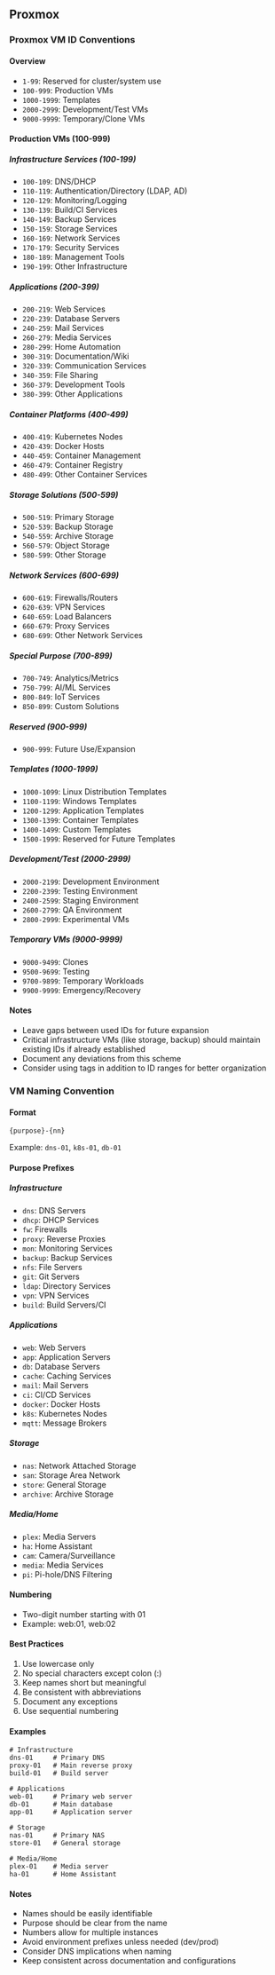 ## Proxmox

### Proxmox VM ID Conventions

#### Overview
- `1-99`: Reserved for cluster/system use
- `100-999`: Production VMs
- `1000-1999`: Templates
- `2000-2999`: Development/Test VMs
- `9000-9999`: Temporary/Clone VMs

#### Production VMs (100-999)

##### Infrastructure Services (100-199)
- `100-109`: DNS/DHCP
- `110-119`: Authentication/Directory (LDAP, AD)
- `120-129`: Monitoring/Logging
- `130-139`: Build/CI Services
- `140-149`: Backup Services
- `150-159`: Storage Services
- `160-169`: Network Services
- `170-179`: Security Services
- `180-189`: Management Tools
- `190-199`: Other Infrastructure

##### Applications (200-399)
- `200-219`: Web Services
- `220-239`: Database Servers
- `240-259`: Mail Services
- `260-279`: Media Services
- `280-299`: Home Automation
- `300-319`: Documentation/Wiki
- `320-339`: Communication Services
- `340-359`: File Sharing
- `360-379`: Development Tools
- `380-399`: Other Applications

##### Container Platforms (400-499)
- `400-419`: Kubernetes Nodes
- `420-439`: Docker Hosts
- `440-459`: Container Management
- `460-479`: Container Registry
- `480-499`: Other Container Services

##### Storage Solutions (500-599)
- `500-519`: Primary Storage
- `520-539`: Backup Storage
- `540-559`: Archive Storage
- `560-579`: Object Storage
- `580-599`: Other Storage

##### Network Services (600-699)
- `600-619`: Firewalls/Routers
- `620-639`: VPN Services
- `640-659`: Load Balancers
- `660-679`: Proxy Services
- `680-699`: Other Network Services

##### Special Purpose (700-899)
- `700-749`: Analytics/Metrics
- `750-799`: AI/ML Services
- `800-849`: IoT Services
- `850-899`: Custom Solutions

##### Reserved (900-999)
- `900-999`: Future Use/Expansion

##### Templates (1000-1999)
- `1000-1099`: Linux Distribution Templates
- `1100-1199`: Windows Templates
- `1200-1299`: Application Templates
- `1300-1399`: Container Templates
- `1400-1499`: Custom Templates
- `1500-1999`: Reserved for Future Templates

##### Development/Test (2000-2999)
- `2000-2199`: Development Environment
- `2200-2399`: Testing Environment
- `2400-2599`: Staging Environment
- `2600-2799`: QA Environment
- `2800-2999`: Experimental VMs

##### Temporary VMs (9000-9999)
- `9000-9499`: Clones
- `9500-9699`: Testing
- `9700-9899`: Temporary Workloads
- `9900-9999`: Emergency/Recovery

#### Notes
- Leave gaps between used IDs for future expansion
- Critical infrastructure VMs (like storage, backup) should maintain existing IDs if already established
- Document any deviations from this scheme
- Consider using tags in addition to ID ranges for better organization

### VM Naming Convention

#### Format
`{purpose}-{nn}`

Example: `dns-01`, `k8s-01`, `db-01`

#### Purpose Prefixes

##### Infrastructure
- `dns`: DNS Servers
- `dhcp`: DHCP Services
- `fw`: Firewalls
- `proxy`: Reverse Proxies
- `mon`: Monitoring Services
- `backup`: Backup Services
- `nfs`: File Servers
- `git`: Git Servers
- `ldap`: Directory Services
- `vpn`: VPN Services
- `build`: Build Servers/CI

##### Applications
- `web`: Web Servers
- `app`: Application Servers
- `db`: Database Servers
- `cache`: Caching Services
- `mail`: Mail Servers
- `ci`: CI/CD Services
- `docker`: Docker Hosts
- `k8s`: Kubernetes Nodes
- `mqtt`: Message Brokers

##### Storage
- `nas`: Network Attached Storage
- `san`: Storage Area Network
- `store`: General Storage
- `archive`: Archive Storage

##### Media/Home
- `plex`: Media Servers
- `ha`: Home Assistant
- `cam`: Camera/Surveillance
- `media`: Media Services
- `pi`: Pi-hole/DNS Filtering

#### Numbering
- Two-digit number starting with 01
- Example: web:01, web:02

#### Best Practices
1. Use lowercase only
2. No special characters except colon (:)
3. Keep names short but meaningful
4. Be consistent with abbreviations
5. Document any exceptions
6. Use sequential numbering

#### Examples
```text
# Infrastructure
dns-01     # Primary DNS
proxy-01   # Main reverse proxy
build-01   # Build server

# Applications
web-01     # Primary web server
db-01      # Main database
app-01     # Application server

# Storage
nas-01     # Primary NAS
store-01   # General storage

# Media/Home
plex-01    # Media server
ha-01      # Home Assistant
```

#### Notes
- Names should be easily identifiable
- Purpose should be clear from the name
- Numbers allow for multiple instances
- Avoid environment prefixes unless needed (dev/prod)
- Consider DNS implications when naming
- Keep consistent across documentation and configurations
